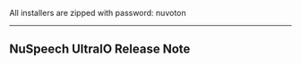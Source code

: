 All installers are zipped with password: nuvoton

-------------
NuSpeech UltraIO Release Note
-------------
